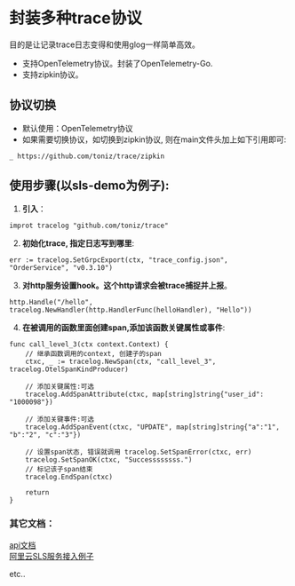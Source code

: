 # 封装多种trace协议
目的是让记录trace日志变得和使用glog一样简单高效。
* 支持OpenTelemetry协议。封装了OpenTelemetry-Go.
* 支持zipkin协议。

## 协议切换
* 默认使用：OpenTelemetry协议
* 如果需要切换协议，如切换到zipkin协议, 则在main文件头加上如下引用即可:
```
_ https://github.com/toniz/trace/zipkin
```

## 使用步骤(以sls-demo为例子):
1. **引入**：
```
improt tracelog "github.com/toniz/trace"
```
2. **初始化trace, 指定日志写到哪里**:
```
err := tracelog.SetGrpcExport(ctx, "trace_config.json", "OrderService", "v0.3.10")
```
3. **对http服务设置hook。这个http请求会被trace捕捉并上报**。
```
http.Handle("/hello", tracelog.NewHandler(http.HandlerFunc(helloHandler), "Hello"))
```
4. **在被调用的函数里面创建span,添加该函数关键属性或事件**:
```
func call_level_3(ctx context.Context) {
    // 继承函数调用的context, 创建子的span
    ctxc, _ := tracelog.NewSpan(ctx, "call_level_3", tracelog.OtelSpanKindProducer)

    // 添加关键属性:可选
    tracelog.AddSpanAttribute(ctxc, map[string]string{"user_id": "1000098"})

    // 添加关键事件:可选
    tracelog.AddSpanEvent(ctxc, "UPDATE", map[string]string{"a":"1", "b":"2", "c":"3"})

    // 设置span状态, 错误就调用 tracelog.SetSpanError(ctxc, err)
    tracelog.SetSpanOK(ctxc, "Successssssss.")
    // 标记该子span结束
    tracelog.EndSpan(ctxc)

    return
}
```

### 其它文档：
[api文档](doc/api.md)    
[阿里云SLS服务接入例子](https://github.com/toniz/SLS-Aliyun)    

 
etc..

